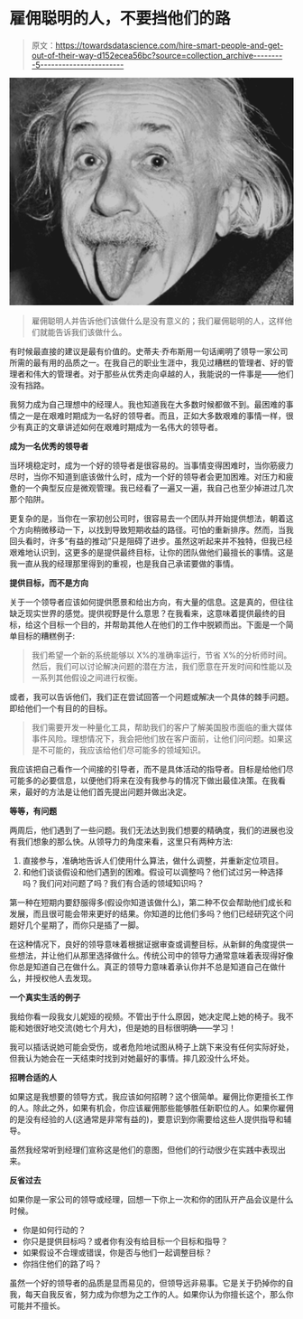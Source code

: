 # 雇佣聪明的人，不要挡他们的路

> 原文：<https://towardsdatascience.com/hire-smart-people-and-get-out-of-their-way-d152ecea56bc?source=collection_archive---------5----------------------->

![](img/9fac680625b62526d5ba11115a2f8420.png)

> 雇佣聪明人并告诉他们该做什么是没有意义的；我们雇佣聪明的人，这样他们就能告诉我们该做什么。

有时候最直接的建议是最有价值的。史蒂夫·乔布斯用一句话阐明了领导一家公司所需的最有用的品质之一。在我自己的职业生涯中，我见过糟糕的管理者、好的管理者和伟大的管理者。对于那些从优秀走向卓越的人，我能说的一件事是——他们没有挡路。

我努力成为自己理想中的经理人。我也知道我在大多数时候都做不到。最困难的事情之一是在艰难时期成为一名好的领导者。而且，正如大多数艰难的事情一样，很少有真正的文章讲述如何在艰难时期成为一名伟大的领导者。

**成为一名优秀的领导者**

当环境稳定时，成为一个好的领导者是很容易的。当事情变得困难时，当你筋疲力尽时，当你不知道到底该做什么时，成为一个好的领导者会更加困难。对压力和疲惫的一个典型反应是微观管理。我已经看了一遍又一遍，我自己也至少掉进过几次那个陷阱。

更复杂的是，当你在一家初创公司时，很容易去一个团队并开始提供想法，朝着这个方向稍微移动一下，以找到导致短期收益的路径。可怕的重新排序。然而，当我回头看时，许多“有益的推动”只是阻碍了进步。虽然这听起来并不独特，但我已经艰难地认识到，这更多的是提供最终目标，让你的团队做他们最擅长的事情。这是我一直从我的经理那里得到的重视，也是我自己承诺要做的事情。

**提供目标，而不是方向**

关于一个领导者应该如何提供愿景和给出方向，有大量的信息。这是真的，但往往缺乏现实世界的感觉。提供视野是什么意思？在我看来，这意味着提供最终的目标，给这个目标一个目的，并帮助其他人在他们的工作中脱颖而出。下面是一个简单目标的糟糕例子:

> 我们希望一个新的系统能够以 X%的准确率运行，节省 X%的分析师时间。然后，我们可以讨论解决问题的潜在方法，我们愿意在开发时间和性能以及一系列其他假设之间进行权衡。

或者，我可以告诉他们，我们正在尝试回答一个问题或解决一个具体的棘手问题。即给他们一个有目的的目标。

> 我们需要开发一种量化工具，帮助我们的客户了解美国股市面临的重大媒体事件风险。理想情况下，我会把他们放在客户面前，让他们问问题。如果这是不可能的，我应该给他们尽可能多的领域知识。

我应该把自己看作一个间接的引导者，而不是具体活动的指导者。目标是给他们尽可能多的必要信息，以便他们将来在没有我参与的情况下做出最佳决策。在我看来，最好的方法是让他们首先提出问题并做出决定。

**等等，有问题**

两周后，他们遇到了一些问题。我们无法达到我们想要的精确度，我们的进展也没有我们想象的那么快。从领导力的角度来看，这里只有两种方法:

1.  直接参与，准确地告诉人们使用什么算法，做什么调整，并重新定位项目。
2.  和他们谈谈假设和他们遇到的困难。假设可以调整吗？他们试过另一种选择吗？我们问对问题了吗？我们有合适的领域知识吗？

第一种在短期内要舒服得多(假设你知道该做什么)，第二种不仅会帮助他们成长和发展，而且很可能会带来更好的结果。你知道的比他们多吗？他们已经研究这个问题好几个星期了，而你只是插了一脚。

在这种情况下，良好的领导意味着根据证据审查或调整目标，从新鲜的角度提供一些想法，并让他们从那里选择做什么。传统公司中的领导力通常意味着表现得好像你总是知道自己在做什么。真正的领导力意味着承认你并不总是知道自己在做什么，并授权他人去发现。

**一个真实生活的例子**

我给你看一段我女儿妮娅的视频。不管出于什么原因，她决定爬上她的椅子。我不能和她很好地交流(她七个月大)，但是她的目标很明确——学习！

我可以插话说她可能会受伤，或者危险地试图从椅子上跳下来没有任何实际好处，但我认为她会在一天结束时找到对她最好的事情。摔几跤没什么坏处。

**招聘合适的人**

如果这是我想要的领导方式，我应该如何招聘？这个很简单。雇佣比你更擅长工作的人。除此之外，如果有机会，你应该雇佣那些能够胜任新职位的人。如果你雇佣的是没有经验的人(这通常是非常有益的)，要意识到你需要给这些人提供指导和辅导。

虽然我经常听到经理们宣称这是他们的意图，但他们的行动很少在实践中表现出来。

**反省过去**

如果你是一家公司的领导或经理，回想一下你上一次和你的团队开产品会议是什么时候。

*   你是如何行动的？
*   你只是提供目标吗？或者你有没有给目标一个目标和指导？
*   如果假设不合理或错误，你是否与他们一起调整目标？
*   你挡住他们的路了吗？

虽然一个好的领导者的品质是显而易见的，但领导远非易事。它是关于扔掉你的自我，每天自我反省，努力成为你想为之工作的人。如果你认为你擅长这个，那么你可能并不擅长。